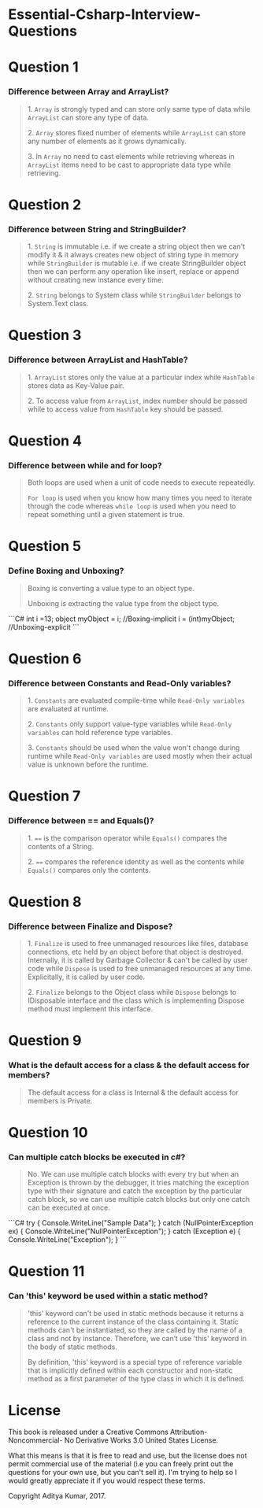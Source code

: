 # Essential-Csharp-Interview-Questions

# Question 1
### Difference between Array and ArrayList?
<blockquote>
<p>1. <code>Array</code> is strongly typed and can store only same type of data while <code>ArrayList</code> can store any type of data.</p>
<p>2. <code>Array</code> stores fixed number of elements while <code>ArrayList</code> can store any number of elements as it grows dynamically.</p>
<p>3. In <code>Array</code> no need to cast elements while retrieving whereas in <code>ArrayList</code> items need to be cast to appropriate data type while retrieving.</p>
</blockquote>

# Question 2
### Difference between String and StringBuilder?
<blockquote>
<p>1. <code>String</code> is immutable i.e. if we create a string object then we can't modify it & it always creates new object of string type in memory while <code>StringBuilder</code> is mutable i.e. if we create StringBuilder object then we can perform any operation like insert, replace or append without creating new instance every time.</p>
<p>2. <code>String</code> belongs to System class while <code>StringBuilder</code> belongs to System.Text class.</p>
</blockquote>

# Question 3
### Difference between ArrayList and HashTable?
<blockquote>
<p>1. <code>ArrayList</code> stores only the value at a particular index while <code>HashTable</code> stores data as Key-Value pair.</p>
<p>2. To access value from <code>ArrayList</code>, index number should be passed while to access value from <code>HashTable</code> key should be passed.</p>
</blockquote>

# Question 4
### Difference between while and for loop?
<blockquote>
<p>Both loops are used when a unit of code needs to execute repeatedly.</p>
<p><code>For loop</code> is used when you know how many times you need to iterate through the code whereas <code>while loop</code> is used when you need to repeat something until a given statement is true.</p>
</blockquote>

# Question 5
### Define Boxing and Unboxing?
<blockquote>
<p>Boxing is converting a value type to an object type.</p>
<p>Unboxing is extracting the value type from the object type.</p>
</blockquote>
  ```C#
  int i =13; 
  object myObject = i; //Boxing-implicit 
  i = (int)myObject; //Unboxing-explicit
  ```

# Question 6
### Difference between Constants and Read-Only variables?
<blockquote>
<p>1. <code>Constants</code> are evaluated compile-time while <code>Read-Only variables</code> are evaluated at runtime.</p>
<p>2. <code>Constants</code> only support value-type variables while <code>Read-Only variables</code> can hold reference type variables.</p>
<p>3. <code>Constants</code> should be used when the value won't change during runtime while <code>Read-Only variables</code> are used mostly when their actual value is unknown before the runtime.</p>
</blockquote>

# Question 7
### Difference between == and Equals()?
<blockquote>
<p>1. <code>==</code> is the comparison operator while <code>Equals()</code> compares the contents of a String.</p>
<p>2. <code>==</code> compares the reference identity as well as the contents while <code>Equals()</code> compares only the contents.</p>
</blockquote>

# Question 8
### Difference between Finalize and Dispose?
<blockquote>
<p>1. <code>Finalize</code> is used to free unmanaged resources like files, database connections, etc held by an object before that object is destroyed. Internally, it is called by Garbage Collector & can't be called by user code while <code>Dispose</code> is used to free unmanaged resources at any time. Explicitally, it is called by user code.</p>
<p>2. <code>Finalize</code> belongs to the Object class while <code>Dispose</code> belongs to IDisposable interface and the class which is implementing Dispose method must implement this interface.</p>
</blockquote>

# Question 9
### What is the default access for a class & the default access for members?
<blockquote>
<p>The default access for a class is Internal & the default access for members is Private.</p>
</blockquote>

# Question 10
### Can multiple catch blocks be executed in c#?
<blockquote>
<p>No. We can use multiple catch blocks with every try but when an Exception is thrown by the debugger, it tries matching the exception type with their signature and catch the exception by the particular catch block, so we can use multiple catch blocks but only one catch can be executed at once.</p>
</blockquote>
```C#
    try {  
            Console.WriteLine("Sample Data");  
        } catch (NullPointerException ex) {  
            Console.WriteLine("NullPointerException");  
        } catch (Exception e) {  
            Console.WriteLine("Exception");  
        }
  ```

# Question 11
### Can 'this' keyword be used within a static method?
<blockquote>
<p>
'this' keyword can't be used in static methods because it returns a reference to the current instance of the class containing it. Static methods can't be instantiated, so they are called by the name of a class and not by instance. Therefore, we can’t use 'this' keyword in the body of static methods.</p>

<p>
By definition, 'this' keyword is a special type of reference variable that is implicitly defined within each constructor and non-static method as a first parameter of the type class in which it is defined.
</p>
</blockquote>

# License

This book is released under a Creative Commons Attribution-Noncommercial- No Derivative Works 3.0 United States License.

What this means is that it is free to read and use, but the license does not permit commercial use of the material (i.e you can freely print out the questions for your own use, but you can't sell it). I'm trying to help so I would greatly appreciate it if you would respect these terms.

Copyright Aditya Kumar, 2017.
